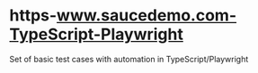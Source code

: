 # https-www.saucedemo.com-TypeScript-Playwright

Set of basic test cases with automation in TypeScript/Playwright
